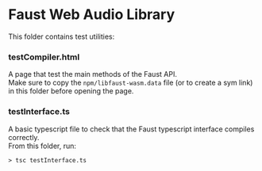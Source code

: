 # Faust Web Audio Library

This folder contains test utilities:

### testCompiler.html

A page that test the main methods of the Faust API.  
Make sure to copy the `npm/libfaust-wasm.data` file (or to create a sym link) in this folder before opening the page.

### testInterface.ts

A basic typescript file to check that the Faust typescript interface compiles correctly.   
From this folder, run:
~~~~~~~~~~~
> tsc testInterface.ts
~~~~~~~~~~~


